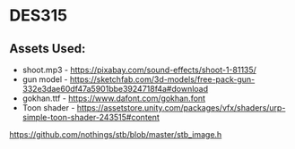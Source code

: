# DES315

## Assets Used:
- shoot.mp3 - https://pixabay.com/sound-effects/shoot-1-81135/
- gun model - https://sketchfab.com/3d-models/free-pack-gun-332e3dae60df47a5901bbe3924718f4a#download
- gokhan.ttf - https://www.dafont.com/gokhan.font
- Toon shader - https://assetstore.unity.com/packages/vfx/shaders/urp-simple-toon-shader-243515#content

https://github.com/nothings/stb/blob/master/stb_image.h